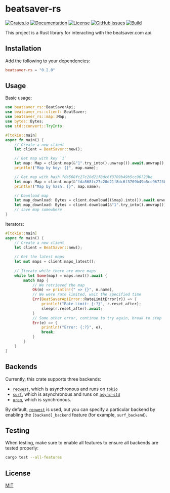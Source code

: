 # beatsaver-rs

[![Crates.io](https://img.shields.io/crates/v/beatsaver-rs.svg)](https://crates.io/crates/beatsaver-rs)
[![Documentation](https://docs.rs/beatsaver-rs/badge.svg)](https://docs.rs/beatsaver-rs)
[![License](https://img.shields.io/badge/license-MIT-blue.svg)](LICENSE)
[![GitHub issues](https://img.shields.io/github/issues/qwerty01/beatsaver-rs)](https://github.com/qwerty01/beatsaver-rs/issues)
[![Build](https://github.com/qwerty01/beatsaver-rs/workflows/Build/badge.svg)](https://github.com/qwerty01/beatsaver-rs/actions?query=workflow%3ABuild)

This project is a Rust library for interacting with the beatsaver.com api.

## Installation

Add the following to your dependencies:
```toml
beatsaver-rs = "0.2.0"
```

## Usage

Basic usage:
```rust
use beatsaver_rs::BeatSaverApi;
use beatsaver_rs::client::BeatSaver;
use beatsaver_rs::map::Map;
use bytes::Bytes;
use std::convert::TryInto;

#[tokio::main]
async fn main() {
    // Create a new client
    let client = BeatSaver::new();

    // Get map with key `1`
    let map: Map = client.map(&"1".try_into().unwrap()).await.unwrap();
    println!("Map by key: {}", map.name);

    // Get map with hash fda568fc27c20d21f8dc6f3709b49b5cc96723be
    let map: Map = client.map(&"fda568fc27c20d21f8dc6f3709b49b5cc96723be".try_into().unwrap()).await.unwrap();
    println!("Map by hash: {}", map.name);

    // Download map
    let map_download: Bytes = client.download((&map).into()).await.unwrap();
    let map_download: Bytes = client.download(&"1".try_into().unwrap()).await.unwrap();
    // save map somewhere
}
```

Iterators:
```rust
#[tokio::main]
async fn main() {
    // Create a new client
    let client = BeatSaver::new();
    
    // Get the latest maps
    let mut maps = client.maps_latest();
    
    // Iterate while there are more maps
    while let Some(map) = maps.next().await {
        match map {
            // We retrieved the map
            Ok(m) => println!(" => {}", m.name),
            // We were rate limited, wait the specified time
            Err(BeatSaverApiError::RateLimitError(r)) => {
                println!("Rate Limit: {:?}", r.reset_after);
                sleep(r.reset_after).await;
            }
            // Some other error, continue to try again, break to stop
            Err(e) => {
                println!("Error: {:?}", e),
                break;
            }
        }
    }
}
```

## Backends

Currently, this crate supports three backends:
* [`reqwest`](https://crates.io/crates/reqwest), which is asynchronous and runs on [`tokio`](https://crates.io/crates/tokio)
* [`surf`](https://crates.io/crates/surf), which is asynchronous and runs on [`async-std`](https://crates.io/crates/async-std)
* [`ureq`](https://crates.io/crates/ureq), which is synchronous.

By default, [`reqwest`](https://crates.io/crates/reqwest) is used, but you can specify a particular backend by enabling the `[backend]_backend` feature (for example, `surf_backend`).

## Testing

When testing, make sure to enable all features to ensure all backends are tested properly:

```bash
cargo test --all-features
```

## License
[MIT](LICENSE)